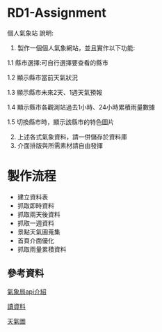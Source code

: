 # RD1-Assignment
個人氣象站
說明:
1. 製作一個個人氣象網站，並且實作以下功能:

1.1 縣市選擇:可自行選擇要查看的縣市

1.2 顯示縣市當前天氣狀況

1.3 顯示縣市未來2天、1週天氣預報

1.4 顯示縣市各觀測站過去1小時、24小時累積雨量數據 

1.5 切換縣市時，顯示該縣市的特色圖片

2. 上述各式氣象資料，請一併儲存於資料庫
3. 介面排版與所需素材請自由發揮

# 製作流程
- 建立資料表 
- 抓取即時資料
- 抓取兩天後資料
- 抓取一週資料
- 景點天氣圖蒐集
- 首頁介面優化
- 抓取雨量累積資料


## 參考資料
[氣象局api介紹](https://opendata.cwb.gov.tw/opendatadoc/CWB_Opendata_API_V1.2.pdf)

[讀資料](https://stockwfj3.pixnet.net/blog/post/115238854)

[天氣圖](https://www.iconfinder.com/iconsets/weather-flat-14)
